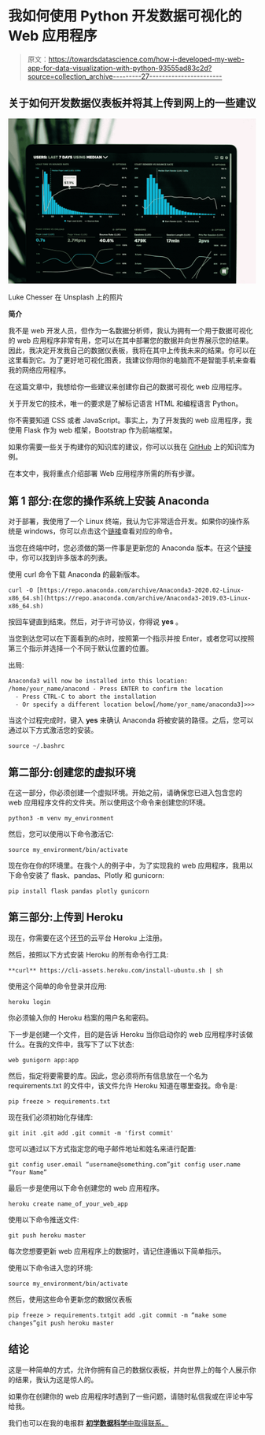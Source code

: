 # 我如何使用 Python 开发数据可视化的 Web 应用程序

> 原文：<https://towardsdatascience.com/how-i-developed-my-web-app-for-data-visualization-with-python-93555ad83c2d?source=collection_archive---------27----------------------->

## 关于如何开发数据仪表板并将其上传到网上的一些建议

![](img/400bf6882d5a6146059be8375a05d185.png)

Luke Chesser 在 Unsplash 上的照片

**简介**

我不是 web 开发人员，但作为一名数据分析师，我认为拥有一个用于数据可视化的 web 应用程序非常有用，您可以在其中部署您的数据并向世界展示您的结果。因此，我决定开发我自己的数据仪表板，我将在其中上传我未来的结果。你可以在这里看到它。为了更好地可视化图表，我建议你用你的电脑而不是智能手机来查看我的网络应用程序。

在这篇文章中，我想给你一些建议来创建你自己的数据可视化 web 应用程序。

关于开发它的技术，唯一的要求是了解标记语言 HTML 和编程语言 Python。

你不需要知道 CSS 或者 JavaScript。事实上，为了开发我的 web 应用程序，我使用 Flask 作为 web 框架，Bootstrap 作为前端框架。

如果你需要一些关于构建你的知识库的建议，你可以以我在 [GitHub](https://github.com/moryba/Web-App-Development-for-Data-Visualization) 上的知识库为例。

在本文中，我将重点介绍部署 Web 应用程序所需的所有步骤。

## 第 1 部分:在您的操作系统上安装 Anaconda

对于部署，我使用了一个 Linux 终端，我认为它非常适合开发。如果你的操作系统是 windows，你可以点击这个[链接](https://tldp.org/LDP/intro-linux/html/app2.html)查看对应的命令。

当您在终端中时，您必须做的第一件事是更新您的 Anaconda 版本。在这个[链接](https://repo.anaconda.com/archive/)中，你可以找到许多版本的列表。

使用 curl 命令下载 Anaconda 的最新版本。

```
curl -O [https://repo.anaconda.com/archive/Anaconda3-2020.02-Linux-x86_64.sh](https://repo.anaconda.com/archive/Anaconda3-2019.03-Linux-x86_64.sh)
```

按回车键直到结束。然后，对于许可协议，你得说 **yes** 。

当您到达您可以在下面看到的点时，按照第一个指示并按 Enter，或者您可以按照第三个指示并选择一个不同于默认位置的位置。

出局:

```
Anaconda3 will now be installed into this location:
/home/your_name/anacond - Press ENTER to confirm the location
  - Press CTRL-C to abort the installation
  - Or specify a different location below[/home/yor_name/anaconda3]>>>
```

当这个过程完成时，键入 **yes** 来确认 Anaconda 将被安装的路径。之后，您可以通过以下方式激活您的安装。

```
source ~/.bashrc
```

## 第二部分:创建您的虚拟环境

在这一部分，你必须创建一个虚拟环境。开始之前，请确保您已进入包含您的 web 应用程序文件的文件夹。所以使用这个命令来创建您的环境。

```
python3 -m venv my_environment
```

然后，您可以使用以下命令激活它:

```
source my_environment/bin/activate
```

现在你在你的环境里。在我个人的例子中，为了实现我的 web 应用程序，我用以下命令安装了 flask、pandas、Plotly 和 gunicorn:

```
pip install flask pandas plotly gunicorn
```

## 第三部分:上传到 Heroku

现在，你需要在这个[环节](https://www.heroku.com/)的云平台 Heroku 上注册。

然后，按照以下方式安装 Heroku 的所有命令行工具:

```
**curl** https://cli-assets.heroku.com/install-ubuntu.sh | sh
```

使用这个简单的命令登录并应用:

```
heroku login
```

你必须输入你的 Heroku 档案的用户名和密码。

下一步是创建一个文件，目的是告诉 Heroku 当你启动你的 web 应用程序时该做什么。在我的文件中，我写下了以下状态:

```
web gunigorn app:app
```

然后，指定将要需要的库。因此，您必须将所有信息放在一个名为 requirements.txt 的文件中，该文件允许 Heroku 知道在哪里查找。命令是:

```
pip freeze > requirements.txt
```

现在我们必须初始化存储库:

```
git init .git add .git commit -m 'first commit'
```

您可以通过以下方式指定您的电子邮件地址和姓名来进行配置:

```
git config user.email “username@something.com”git config user.name “Your Name”
```

最后一步是使用以下命令创建您的 web 应用程序。

```
heroku create name_of_your_web_app
```

使用以下命令推送文件:

```
git push heroku master
```

每次您想要更新 web 应用程序上的数据时，请记住遵循以下简单指示。

使用以下命令进入您的环境:

```
source my_environment/bin/activate
```

然后，使用这些命令更新您的数据仪表板

```
pip freeze > requirements.txtgit add .git commit -m “make some changes”git push heroku master
```

## 结论

这是一种简单的方式，允许你拥有自己的数据仪表板，并向世界上的每个人展示你的结果，我认为这是惊人的。

如果你在创建你的 web 应用程序时遇到了一些问题，请随时私信我或在评论中写给我。

我们也可以在我的电报群 [**初学数据科学**中取得联系。](https://t.me/DataScienceForBeginners)